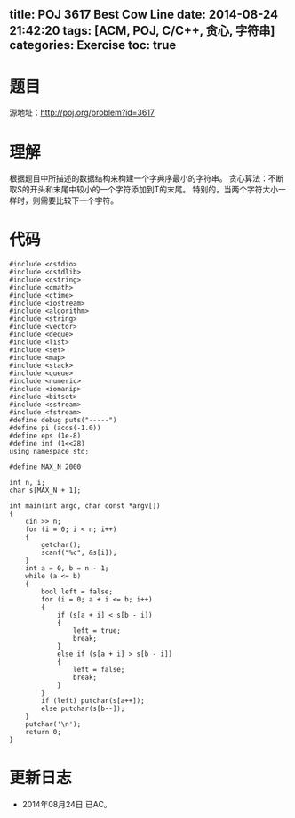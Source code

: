title: POJ 3617 Best Cow Line
date: 2014-08-24 21:42:20
tags: [ACM, POJ, C/C++, 贪心, 字符串]
categories: Exercise
toc: true
---
# 题目
源地址：http://poj.org/problem?id=3617

# 理解
根据题目中所描述的数据结构来构建一个字典序最小的字符串。
贪心算法：不断取S的开头和末尾中较小的一个字符添加到T的末尾。
特别的，当两个字符大小一样时，则需要比较下一个字符。

<!-- more -->

# 代码
```
#include <cstdio>
#include <cstdlib>
#include <cstring>
#include <cmath>
#include <ctime>
#include <iostream>
#include <algorithm>
#include <string>
#include <vector>
#include <deque>
#include <list>
#include <set>
#include <map>
#include <stack>
#include <queue>
#include <numeric>
#include <iomanip>
#include <bitset>
#include <sstream>
#include <fstream>
#define debug puts("-----")
#define pi (acos(-1.0))
#define eps (1e-8)
#define inf (1<<28)
using namespace std;

#define MAX_N 2000

int n, i;
char s[MAX_N + 1];

int main(int argc, char const *argv[])
{
    cin >> n;
    for (i = 0; i < n; i++)
    {
    	getchar();
        scanf("%c", &s[i]);
    }
    int a = 0, b = n - 1;
    while (a <= b)
    {
        bool left = false;
        for (i = 0; a + i <= b; i++)
        {
            if (s[a + i] < s[b - i])
            {
                left = true;
                break;
            }
            else if (s[a + i] > s[b - i])
            {
                left = false;
                break;
            }
        }
        if (left) putchar(s[a++]);
        else putchar(s[b--]);
    }
    putchar('\n');
    return 0;
}
```

# 更新日志
- 2014年08月24日 已AC。